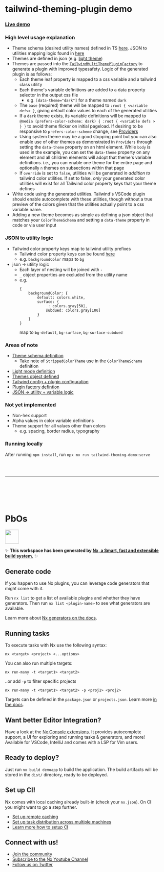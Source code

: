 # tailwind-theming-plugin demo


### [Live demo](https://tailwind-theming-plugin-demo-git-feature-t-266489-philipbaker21.vercel.app/)

### High level usage explanation
- Theme schema (desired utility names) defined in TS [here](./apps/tailwind-theming-demo/themes/schema.ts). JSON to utilities mapping logic found in [here](#json-to-utility-logic)
- Themes are defined in json (e.g. [light theme](./apps/tailwind-theming-demo/themes/light.ts))
- Themes are passed into the [`TailwindMultiThemePluginFactory`](./tailwind-theming-plugin/src/lib/tailwind-theming-plugin.ts) to generate a plugin with improved typesafety. Logic of the generated plugin is as follows:
    - Each theme leaf property is mapped to a css variable and a tailwind class utility
    - Each theme's variable definitions are added to a data property selector in the output css file
        - e.g. `[data-theme="dark"]` for a theme named `dark`
    - The `base` (required) theme will be mapped to `:root { <variable defs> }`, giving default color values to each of the generated utilities
    - If a `dark` theme exists, its variable definitions will be mapped to `@media (prefers-color-scheme: dark) { :root { <variable defs > } }` to avoid theme flicker on initial pageload. If desiring to be responsive to `prefers-color-scheme` change, see [Providers](./apps/tailwind-theming-demo/app/providers.tsx)
    - Using system theme may be a good stopping point but you can also enable use of other themes as demonstrated in `Providers` through setting the `data-theme` property on an html element. While `body` is used in the example, you can set the `data-theme` property on any element and all children elements will adopt that theme's variable definitions. i.e., you can enable one theme for the entire page and optionally `n` themes on subsections within that page
    - If `override` is set to `false`, utilities will be generated *in addition to* tailwind color utilities. If set to false, *only* your generated color utilities will exist for all Tailwind color property keys that your theme defines
- Write code using the generated utilities. Tailwind's VSCode plugin should enable autocomplete with these utilities, though without a true preview of the colors given that the utilities actually point to a css variable name.
- Adding a new theme becomes as simple as defining a json object that matches your `ColorThemeSchema` and setting a `data-theme` property in code or via user input
 

 ### JSON to utility logic

- Tailwind color property keys map to tailwind utility prefixes
    - Tailwind color property keys can be found [here](./tailwind-theming-plugin/src/lib/config-mapper.ts)
    - e.g. `backgroundColor` maps to `bg`
- json -> utility logic
    - Each layer of nesting will be joined with `-`
    - `_` object properties are excluded from the utility name
    - e.g. 
        ```
        {
            backgroundColor: {
                default: colors.white,   
                surface: {
                    _: colors.gray[50],
                    subdued: colors.gray[100]
                }
            }
        }
        ```
        map to `bg-default`, `bg-surface`, `bg-surface-subdued`
            

### Areas of note
- [Theme schema definition](./apps/tailwind-theming-demo/themes/schema.ts)
    - Take note of `StrippedColorTheme` use in the `ColorThemeSchema` definition
- [Light mode definition](./apps/tailwind-theming-demo/themes/light.ts)
- [Themes object defined](./apps/tailwind-theming-demo/themes/index.ts)
- [Tailwind config + plugin configuration](./apps/tailwind-theming-demo/tailwind.config.ts)
- [Plugin factory defintion](./tailwind-theming-plugin/src/lib/tailwind-theming-plugin.ts)
- [JSON -> utility + variable logic](./tailwind-theming-plugin/src/lib/config-mapper.ts)

### Not yet implemented 
- Non-hex support 
- Alpha values in color variable definitions
- Theme support for all values other than colors 
    - e.g. spacing, border radius, typography

### Running locally

After running `npm install`, run `npx nx run tailwind-theming-demo:serve` 



<br>
<br>

---

<br>
<br>
<br>
<br>


# PbOs

<a alt="Nx logo" href="https://nx.dev" target="_blank" rel="noreferrer"><img src="https://raw.githubusercontent.com/nrwl/nx/master/images/nx-logo.png" width="45"></a>

✨ **This workspace has been generated by [Nx, a Smart, fast and extensible build system.](https://nx.dev)** ✨

## Generate code

If you happen to use Nx plugins, you can leverage code generators that might come with it.

Run `nx list` to get a list of available plugins and whether they have generators. Then run `nx list <plugin-name>` to see what generators are available.

Learn more about [Nx generators on the docs](https://nx.dev/plugin-features/use-code-generators).

## Running tasks

To execute tasks with Nx use the following syntax:

```
nx <target> <project> <...options>
```

You can also run multiple targets:

```
nx run-many -t <target1> <target2>
```

..or add `-p` to filter specific projects

```
nx run-many -t <target1> <target2> -p <proj1> <proj2>
```

Targets can be defined in the `package.json` or `projects.json`. Learn more [in the docs](https://nx.dev/core-features/run-tasks).

## Want better Editor Integration?

Have a look at the [Nx Console extensions](https://nx.dev/nx-console). It provides autocomplete support, a UI for exploring and running tasks & generators, and more! Available for VSCode, IntelliJ and comes with a LSP for Vim users.

## Ready to deploy?

Just run `nx build demoapp` to build the application. The build artifacts will be stored in the `dist/` directory, ready to be deployed.

## Set up CI!

Nx comes with local caching already built-in (check your `nx.json`). On CI you might want to go a step further.

- [Set up remote caching](https://nx.dev/core-features/share-your-cache)
- [Set up task distribution across multiple machines](https://nx.dev/core-features/distribute-task-execution)
- [Learn more how to setup CI](https://nx.dev/recipes/ci)

## Connect with us!

- [Join the community](https://nx.dev/community)
- [Subscribe to the Nx Youtube Channel](https://www.youtube.com/@nxdevtools)
- [Follow us on Twitter](https://twitter.com/nxdevtools)
